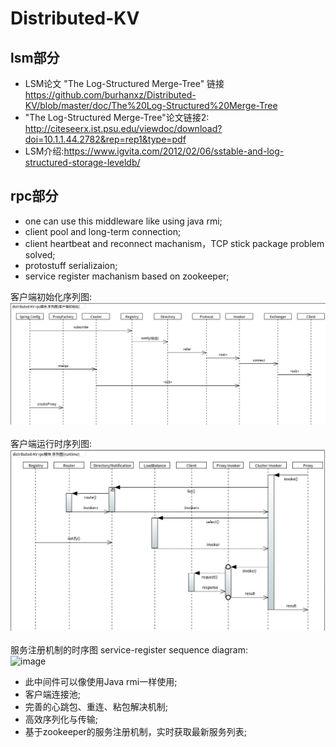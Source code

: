 # Distributed-KV
## lsm部分
- LSM论文 "The Log-Structured Merge-Tree" 链接 https://github.com/burhanxz/Distributed-KV/blob/master/doc/The%20Log-Structured%20Merge-Tree <br>
- "The Log-Structured Merge-Tree"论文链接2: http://citeseerx.ist.psu.edu/viewdoc/download?doi=10.1.1.44.2782&rep=rep1&type=pdf
- LSM介绍:https://www.igvita.com/2012/02/06/sstable-and-log-structured-storage-leveldb/

## rpc部分
- one can use this middleware like using java rmi;
- client pool and long-term connection; 
- client heartbeat and reconnect machanism，TCP stick package problem solved;
- protostuff serializaion;
- service register machanism based on zookeeper;


客户端初始化序列图:<br>
![image](https://github.com/burhanxz/Distributed-KV/blob/master/doc/rpc%E6%A8%A1%E5%9D%97%E5%AE%A2%E6%88%B7%E7%AB%AF%E5%88%9D%E5%A7%8B%E5%8C%961.png)<br>
<br>
客户端运行时序列图:<br>
![image](https://github.com/burhanxz/Distributed-KV/blob/master/doc/rpc%E6%A8%A1%E5%9D%97%E8%BF%90%E8%A1%8C%E6%97%B6%E5%BA%8F%E5%88%97%E5%9B%BE.png)<br>
<br>
服务注册机制的时序图 service-register sequence diagram:<br>
![image](https://github.com/burhanxz/Microservices-Framework/blob/master/doc/%E6%9C%8D%E5%8A%A1%E6%B3%A8%E5%86%8C%E7%9A%84%E6%97%B6%E5%BA%8F%E5%9B%BE.png)<br>
- 此中间件可以像使用Java rmi一样使用;
- 客户端连接池; 
- 完善的心跳包、重连、粘包解决机制;
- 高效序列化与传输;
- 基于zookeeper的服务注册机制，实时获取最新服务列表;


